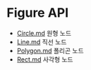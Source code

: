 # Figure API
* [Circle.md](Circle.md) 원형 노드
* [Line.md](Line.md) 직선 노드
* [Polygon.md](Polygon.md) 폴리곤 노드
* [Rect.md](Rect.md) 사각형 노드
